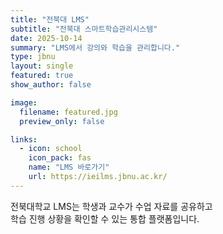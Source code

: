 ```yaml
---
title: "전북대 LMS"
subtitle: "전북대 스마트학습관리시스템"
date: 2025-10-14
summary: "LMS에서 강의와 학습을 관리합니다."
type: jbnu
layout: single
featured: true
show_author: false

image:
  filename: featured.jpg
  preview_only: false

links:
  - icon: school
    icon_pack: fas
    name: "LMS 바로가기"
    url: https://ieilms.jbnu.ac.kr/
---
```

전북대학교 LMS는 학생과 교수가 수업 자료를 공유하고  
학습 진행 상황을 확인할 수 있는 통합 플랫폼입니다.
